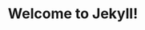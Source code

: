 ---
layout: 2019_blog
title:  "Welcome to Jekyll!"
excerpt: This is the excerpt here.
category: development
tags: javascript js
---